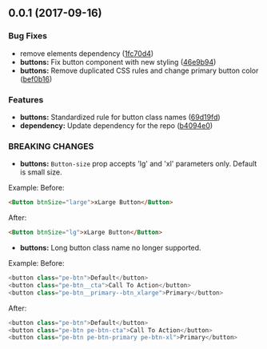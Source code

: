<a name="0.0.1"></a>
## 0.0.1 (2017-09-16)


### Bug Fixes

* remove elements dependency ([1fc70d4](https://github.com/Pearson-Higher-Ed/ElementsSDK/commit/1fc70d4))
* **buttons:** Fix button component with new styling ([46e9b94](https://github.com/Pearson-Higher-Ed/ElementsSDK/commit/46e9b94))
* **buttons:** Remove duplicated CSS rules and change primary button color ([bef0b16](https://github.com/Pearson-Higher-Ed/ElementsSDK/commit/bef0b16))


### Features

* **buttons:** Standardized rule for button class names ([69d19fd](https://github.com/Pearson-Higher-Ed/ElementsSDK/commit/69d19fd))
* **dependency:** Update dependency for the repo ([b4094e0](https://github.com/Pearson-Higher-Ed/ElementsSDK/commit/b4094e0))


### BREAKING CHANGES

* **buttons:** `Button-size` prop accepts 'lg' and 'xl' parameters only. Default is small size.

Example: Before:

```html
<Button btnSize="large">xLarge Button</Button>
```

After:

```html
<Button btnSize="lg">xLarge Button</Button>
```
* **buttons:** Long button class name no longer supported.

Example: Before:
```js
<button class="pe-btn">Default</button>
<button class="pe-btn__cta">Call To Action</button>
<button class="pe-btn__primary--btn_xlarge">Primary</button>
```

After:

```js
<button class="pe-btn">Default</button>
<button class="pe-btn pe-btn-cta">Call To Action</button>
<button class="pe-btn pe-btn-primary pe-btn-xl">Primary</button>
```



